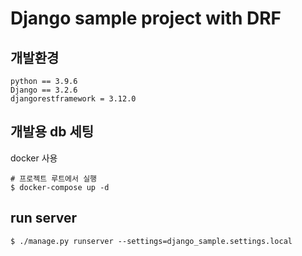 # Django sample project with DRF
## 개발환경
```shell
python == 3.9.6
Django == 3.2.6
djangorestframework = 3.12.0
```
## 개발용 db 세팅
docker 사용
```shell
# 프로젝트 루트에서 실행
$ docker-compose up -d
```

## run server
```shell
$ ./manage.py runserver --settings=django_sample.settings.local
```
